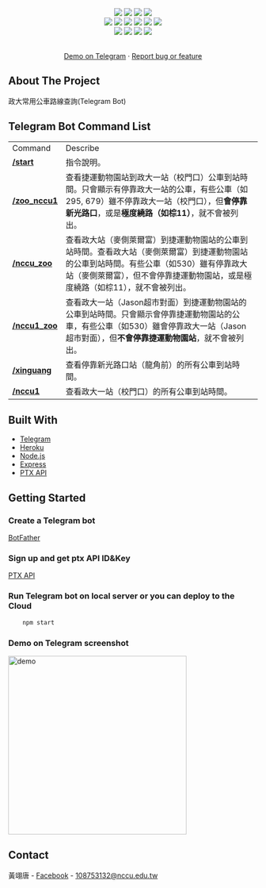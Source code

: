 <div align="center">
    <img src="https://img.shields.io/github/languages/code-size/s1031432/nccubus">
    <img src="https://img.shields.io/github/repo-size/s1031432/nccubus">
    <img src="https://img.shields.io/github/package-json/v/s1031432/nccubus">
    <img src="https://img.shields.io/github/languages/top/s1031432/nccubus">
    <br>
    <img src="https://img.shields.io/github/forks/s1031432/nccubus">
    <img src="https://img.shields.io/github/stars/s1031432/nccubus">
    <img src="https://img.shields.io/github/commit-activity/w/s1031432/nccubus">
    <img src="https://img.shields.io/github/license/s1031432/nccubus">
    <img src="https://img.shields.io/github/last-commit/s1031432/nccubus">
    <img src="https://img.shields.io/github/issues/s1031432/nccubus">
    <br>
    <img src="https://img.shields.io/badge/Node.js-v14.18.1-brightgreen">
    <img src="https://img.shields.io/badge/Express-v4.17.3-brightgreen">
    <img src="https://img.shields.io/badge/jssha-v3.2.0-brightgreen">
    <img src="https://img.shields.io/badge/node--telegram--bot--api-v0.56.0-brightgreen">
</div>
<!-- PROJECT LOGO -->
<div align="center">
  <p align="center">
    <br />
    <a href="https://t.me/NCCU_bot">Demo on Telegram</a>
    ·
    <a href="mailto:108753132@nccu.edu.tw">Report bug or feature</a>
  </p>
</div>

<!-- ABOUT THE PROJECT -->
## About The Project
政大常用公車路線查詢(Telegram Bot)

## Telegram Bot Command List
<table>
    <tr>
        <td>Command</td><td>Describe</td>
    </tr>
    <tr>
        <td><b><u><a>/start</a></u></b></td><td>指令說明。</td>
    </tr>
    <tr>
        <td><b><u>/zoo_nccu1</u></b></td><td>查看捷運動物園站到政大一站（校門口）公車到站時間。只會顯示有停靠政大一站的公車，有些公車（如295, 679）雖不停靠政大一站（校門口），但<b>會停靠新光路口</b>，或是<b>極度繞路（如棕11）</b>，就不會被列出。</td>
    </tr>
    <tr><td><b><u>/nccu_zoo</u></b></td><td>查看政大站（麥側萊爾富）到捷運動物園站的公車到站時間。查看政大站（麥側萊爾富）到捷運動物園站的公車到站時間。有些公車（如530）雖有停靠政大站（麥側萊爾富），但不會停靠捷運動物園站，或是極度繞路（如棕11），就不會被列出。</td></tr>
    <tr><td><b><u>/nccu1_zoo</u></b></td><td>查看政大一站（Jason超市對面）到捷運動物園站的公車到站時間。只會顯示會停靠捷運動物園站的公車，有些公車（如530）雖會停靠政大一站（Jason超市對面），但<b>不會停靠捷運動物園站</b>，就不會被列出。</td></tr>
    <tr><td><b><u>/xinguang</u></b></td><td>查看停靠新光路口站（龍角前）的所有公車到站時間。</td></tr>
    <tr><td><b><u>/nccu1</u></b></td><td>查看政大一站（校門口）的所有公車到站時間。</td></tr>
</table>

## Built With

* [Telegram](https://web.telegram.org/k/)
* [Heroku](https://dashboard.heroku.com/)
* [Node.js](https://nodejs.org/en/)
* [Express](https://expressjs.com/zh-tw/)
* [PTX API](https://ptx.transportdata.tw/PTX/)

<!-- GETTING STARTED -->
## Getting Started

### Create a Telegram bot 
[BotFather](https://t.me/botfather)

### Sign up and get ptx API ID&Key
[PTX API](https://ptx.transportdata.tw/PTX/)

### Run Telegram bot on local server or you can deploy to the Cloud
```sh
    npm start
```
### Demo on Telegram screenshot
<img src="https://i.imgur.com/LifcWJP.jpg" alt="demo" style="width:360px;"/>


<!-- CONTACT -->
## Contact

黃翊唐 - [Facebook](https://fb.com/ty80517) - 108753132@nccu.edu.tw
